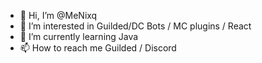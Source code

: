 - 👋 Hi, I’m @MeNixq
- 👀 I’m interested in Guilded/DC Bots / MC plugins / React 
- 🌱 I’m currently learning Java
- 📫 How to reach me Guilded / Discord

<!---
MeNixq/MeNixq is a ✨ special ✨ repository because its `README.md` (this file) appears on your GitHub profile.
You can click the Preview link to take a look at your changes.
--->
